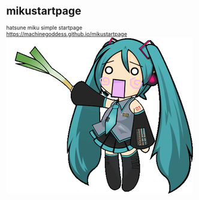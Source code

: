# mikustartpage
hatsune miku simple startpage <br>
https://machinegoddess.github.io/mikustartpage
![miku](https://github.com/machinegoddess/mikustartpage.github.io/blob/miku/waifu.gif)
